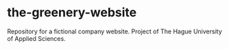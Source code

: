 # the-greenery-website
Repository for a fictional company website. Project of The Hague University of Applied Sciences.
